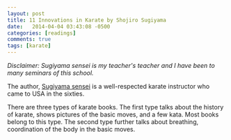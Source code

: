 ```yaml
---
layout: post
title: 11 Innovations in Karate by Shojiro Sugiyama
date:   2014-04-04 03:43:08 -0500
categories: [readings]
comments: true
tags: [karate]
---
```

*Disclaimer: Sugiyama sensei is my teacher's teacher and I have 
been to many seminars of this school.*

The author, [Sugiyama sensei](https://en.wikipedia.org/wiki/Shojiro_Sugiyama) is a well-respected karate instructor who came to USA in the 
sixties. 

There are three types of karate books. 
The first type talks about the history of karate, 
shows pictures of the basic moves, and a few kata. 
Most books belong to this type.
The second type further talks about breathing, coordination of the body in the basic moves. 


